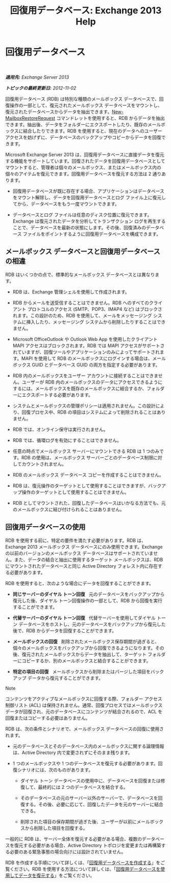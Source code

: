 ﻿---
title: '回復用データベース: Exchange 2013 Help'
TOCTitle: 回復用データベース
ms:assetid: f3c6fd0b-2e25-442e-a0fc-46f663130c3e
ms:mtpsurl: https://technet.microsoft.com/ja-jp/library/Dd876954(v=EXCHG.150)
ms:contentKeyID: 48270246
ms.date: 05/23/2018
mtps_version: v=EXCHG.150
ms.translationtype: MT
---

# 回復用データベース

 

_**適用先:** Exchange Server 2013_

_**トピックの最終更新日:** 2012-11-02_

回復用データベース (RDB) は特別な種類のメールボックス データベースで、回復操作の一部として、復元されたメールボックス データベースをマウントし、復元されたデータベースからデータを抽出できます。[New-MailboxRestoreRequest](https://technet.microsoft.com/ja-jp/library/ff829875\(v=exchg.150\)) コマンドレットを使用すると、RDB からデータを抽出できます。抽出後、データをフォルダーにエクスポートしたり、既存のメールボックスに結合したりできます。RDB を使用すると、現在のデータへのユーザー アクセスを妨げずに、データベースのバックアップやコピーからデータを回復できます。

Microsoft Exchange Server 2013 は、回復用データベースに直接データを復元する機能をサポートしています。回復されたデータを回復用データベースとしてマウントすると、管理者は個々のメールボックス、またはメールボックス内の個々のアイテムを復元できます。回復用データベースを復元する方法は 2 通りあります。

  - 回復用データベースが既に存在する場合、アプリケーションはデータベースをマウント解除し、データを回復用データベースとログ ファイル上に復元してから、データベースをもう一度マウントできます。

  - データベースとログ ファイルは任意のディスク位置に復元できます。Exchange は復元されたデータを分析してトランザクション ログを再生することで、データベースを最新の状態にします。その後、回復済みのデータベース ファイルをポイントするように回復用データベースを構成できます。

## メールボックス データベースと回復用データベースの相違

RDB はいくつかの点で、標準的なメールボックス データベースとは異なります。

  - RDB は、Exchange 管理シェルを使用して作成されます。

  - RDB からメールを送受信することはできません。RDB へのすべてのクライアント プロトコルのアクセス (SMTP、POP3、IMAP4 など) はブロックされます。この設計のため、RDB を使用して、メールをメッセージング システムに挿入したり、メッセージング システムから削除したりすることはできません。

  - Microsoft OfficeOutlook や Outlook Web App を使用したクライアント MAPI アクセスはブロックされます。RDB では MAPI アクセスがサポートされていますが、回復ツールやアプリケーションのみによってサポートされます。MAPI を使用して RDB のメールボックスにログインする場合は、メールボックス GUID とデータベース GUID の両方を指定する必要があります。

  - RDB 内のメールボックスをユーザー アカウントに接続することはできません。ユーザーが RDB 内のメールボックスのデータにアクセスできるようにするには、メールボックスを既存のメールボックスに結合するか、フォルダーにエクスポートする必要があります。

  - システムとメールボックスの管理ポリシーは適用されません。この設計により、回復プロセス中、RDB の項目はシステムによって削除されることはありません。

  - RDB では、オンライン保守は実行されません。

  - RDB では、循環ログを有効にすることはできません。

  - 任意の時点でメールボックス サーバーにマウントできる RDB は 1 つのみです。RDB の使用は、メールボックス サーバーごとのデータベース制限に対してカウントされません。

  - RDB のメールボックス データベース コピーを作成することはできません。

  - RDB は、復元操作のターゲットとして使用することはできますが、バックアップ操作のターゲットとして使用することはできません。

  - RDB としてマウントされた、回復したデータベースはいかなる方法でも、元のメールボックスに結び付けられることはありません。

## 回復用データベースの使用

RDB を使用する前に、特定の要件を満たす必要があります。RDB は、Exchange 2013 メールボックス データベースにのみ使用できます。Exchange の以前のバージョンのメールボックス データベースはサポートされていません。また、データの結合と抽出に使用するターゲット メールボックスは、RDB にマウントされたデータベースと同じ Active Directory フォレスト内に存在する必要があります。

RDB を使用すると、次のような場合にデータを回復することができます。

  - **同じサーバーのダイヤル トーン回復**   元のデータベースをバックアップから復元した後、ダイヤル トーン回復操作の一部として、RDB から回復を実行することができます。

  - **代替サーバーのダイヤル トーン回復**   代替サーバーを使用してダイヤル トーン データベースをホストし、元のデータベースをバックアップから復元した後で、RDB からデータを回復することができます。

  - **メールボックスの回復**   削除されたメールボックス保存期間が過ぎると、個々のメールボックスをバックアップから回復できるようになります。その後、復元されたメールボックスからデータを抽出して、ターゲット フォルダーにコピーするか、別のメールボックスと結合することができます。

  - **特定の項目の回復**   メールボックスから削除またはパージした項目をバックアップ データから復元することができます。


> [!NOTE]
> コンテンツをアクティブなメールボックスに回復する際、フォルダー アクセス制御リスト (ACL) は保持されません。通常、回復プロセスではメールボックス データが回復され、元のデータベースにコンテンツが結合されるので、ACL を回復またはコピーする必要はありません。



RDB は、次の条件とシナリオで、メールボックス データベースの回復に使用されます。

  - 元のデータベースとそのデータベース内のメールボックスに関する論理情報は、Active Directory 内で変更されずにそのまま残ります。

  - 1 つのメールボックスや 1 つのデータベースを復元する必要があります。回復シナリオには、次のものがあります。
    
      - ダイヤル トーン データベースの使用中に、データベースを回復または修復して、最終的には 2 つのデータベースを結合する。
    
      - そのデータベースの元のサーバー以外のサーバーで、データベースを回復する。その後、必要に応じて、回復したデータを元のサーバーに結合できる。
    
      - 削除された項目の保存期間が過ぎた後、ユーザーが以前にメールボックスから削除した項目を回復する。

一般的に RDB は、サーバー全体を復元する必要がある場合、複数のデータベースを復元する必要がある場合、Active Directory トポロジを変更または再構築する必要のある緊急事態の場合向けには設計されていません。

RDB を作成する手順について詳しくは、「[回復用データベースを作成する](create-a-recovery-database-exchange-2013-help.md)」をご覧ください。RDB を使用する方法について詳しくは、「[回復用データベースを使用してデータを復元する](restore-data-using-a-recovery-database-exchange-2013-help.md)」をご覧ください。

